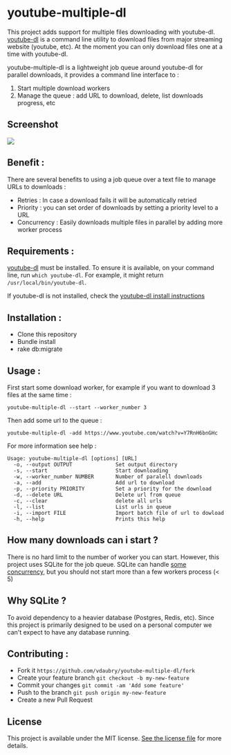youtube-multiple-dl
===================

This project adds support for multiple files downloading with youtube-dl.
[youtube-dl](https://github.com/rg3/youtube-dl) is a command line utility to download files from major streaming website (youtube, etc). At the moment you can only download files one at a time with youtube-dl. 

youtube-multiple-dl is a lightweight job queue around youtube-dl for parallel downloads, it provides a command line interface to : 

1. Start multiple download workers
2. Manage the queue : add URL to download, delete, list downloads progress, etc


## Screenshot

![](https://github.com/vdaubry/youtube-multiple-dl/blob/master/screenshot.jpg)


## Benefit :

There are several benefits to using a job queue over a text file to manage URLs to downloads :

- Retries : In case a download fails it will be automatically retried
- Priority : you can set order of downloads by setting a priority level to a URL
- Concurrency : Easily downloads multiple files in parallel by adding more worker process


## Requirements :

[youtube-dl](https://github.com/rg3/youtube-dl) must be installed.
To ensure it is available, on your command line, run `which youtube-dl`.
For example, it might return `/usr/local/bin/youtube-dl`.

If youtube-dl is not installed, check the [youtube-dl install instructions](https://github.com/rg3/youtube-dl#installation)


## Installation :

- Clone this repository
- Bundle install
- rake db:migrate


## Usage :

First start some download worker, for example if you want to download 3 files at the same time :

    youtube-multiple-dl --start --worker_number 3
  

Then add some url to the queue :

    youtube-multiple-dl -add https://www.youtube.com/watch?v=Y7RnH6bnGHc


For more information see help :

    Usage: youtube-multiple-dl [options] [URL]
      -o, --output OUTPUT              Set output directory
      -s, --start                      Start downloading
      -w, --worker_number NUMBER       Number of paralell downloads
      -a, --add                        Add url to download
      -p, --priority PRIORITY          Set a priority for the download
      -d, --delete URL                 Delete url from queue
      -c, --clear                      delete all urls
      -l, --list                       List urls in queue
      -i, --import FILE                Import batch file of url to dowload
      -h, --help                       Prints this help
      
      
## How many downloads can i start ?

There is no hard limit to the number of worker you can start. However, this project uses SQLite for the job queue. SQLite can handle [some concurrency](http://www.sqlite.org/lockingv3.html), but you should not start more than a few workers process (< 5)

## Why SQLite ?

To avoid dependency to a heavier database (Postgres, Redis, etc). Since this project is primarily designed to be used on a personal computer we can't expect to have any database running.


## Contributing :

* Fork it `https://github.com/vdaubry/youtube-multiple-dl/fork`
* Create your feature branch `git checkout -b my-new-feature`
* Commit your changes `git commit -am 'Add some feature'`
* Push to the branch `git push origin my-new-feature`
* Create a new Pull Request

## License 

This project is available under the MIT license. [See the license file](LICENSE.md) for more details.
